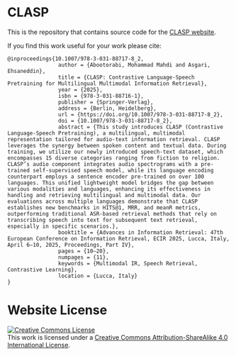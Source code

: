 # CLASP

This is the repository that contains source code for the [CLASP website](https://clasp1.github.io/).

If you find this work useful for your work please cite:
```
@inproceedings{10.1007/978-3-031-88717-8_2,
                author = {Abootorabi, Mohammad Mahdi and Asgari, Ehsaneddin},
                title = {CLASP: Contrastive Language-Speech Pretraining for Multilingual Multimodal Information Retrieval},
                year = {2025},
                isbn = {978-3-031-88716-1},
                publisher = {Springer-Verlag},
                address = {Berlin, Heidelberg},
                url = {https://doi.org/10.1007/978-3-031-88717-8_2},
                doi = {10.1007/978-3-031-88717-8_2},
                abstract = {This study introduces CLASP (Contrastive Language-Speech Pretraining), a multilingual, multimodal representation tailored for audio-text information retrieval. CLASP leverages the synergy between spoken content and textual data. During training, we utilize our newly introduced speech-text dataset, which encompasses 15 diverse categories ranging from fiction to religion. CLASP’s audio component integrates audio spectrograms with a pre-trained self-supervised speech model, while its language encoding counterpart employs a sentence encoder pre-trained on over 100 languages. This unified lightweight model bridges the gap between various modalities and languages, enhancing its effectiveness in handling and retrieving multilingual and multimodal data. Our evaluations across multiple languages demonstrate that CLASP establishes new benchmarks in HITS@1, MRR, and meanR metrics, outperforming traditional ASR-based retrieval methods that rely on transcribing speech into text for subsequent text retrieval, especially in specific scenarios.},
                booktitle = {Advances in Information Retrieval: 47th European Conference on Information Retrieval, ECIR 2025, Lucca, Italy, April 6–10, 2025, Proceedings, Part IV},
                pages = {10–20},
                numpages = {11},
                keywords = {Multimodal IR, Speech Retrieval, Contrastive Learning},
                location = {Lucca, Italy}
}
```

# Website License
<a rel="license" href="http://creativecommons.org/licenses/by-sa/4.0/"><img alt="Creative Commons License" style="border-width:0" src="https://i.creativecommons.org/l/by-sa/4.0/88x31.png" /></a><br />This work is licensed under a <a rel="license" href="http://creativecommons.org/licenses/by-sa/4.0/">Creative Commons Attribution-ShareAlike 4.0 International License</a>.
